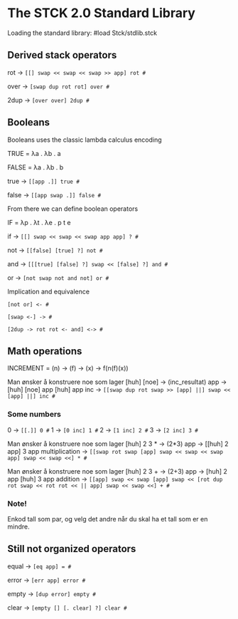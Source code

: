 The STCK 2.0 Standard Library
=============================

Loading the standard library:
#load Stck/stdlib.stck

Derived stack operators
-----------------------
rot -> ```[[] swap << swap << swap >> app] rot #```

over -> ```[swap dup rot rot] over #```

2dup -> ```[over over] 2dup #```

Booleans
--------
Booleans uses the classic lambda calculus encoding

TRUE = λa . λb . a

FALSE = λa . λb . b

true -> ```[[app .]] true #```

false -> ```[[app swap .]] false #```

From there we can define boolean operators

IF = λp . λt . λe . p t e

if -> ```[[] swap << swap << swap app app] ? #```

not -> ```[[false] [true] ?] not #```

and -> ```[[[true] [false] ?] swap << [false] ?] and #```

or -> ```[not swap not and not] or #```

Implication and equivalence

```[not or] <- #```

```[swap <-] -> #```

```[2dup -> rot rot <- and] <-> #```

Math operations
---------------

INCREMENT = (n) -> (f) -> (x) -> f(n(f)(x))

Man ønsker å konstruere noe som lager [huh] [noe] -> (inc_resultat) app -> [huh] [noe] app [huh] app
inc -> ```[[swap dup rot swap >> [app] ||] swap << [app] ||] inc #```

### Some numbers
0 -> ```[[.]] 0 #```
1 -> ```[0 inc] 1 #```
2 -> ```[1 inc] 2 #```
3 -> ```[2 inc] 3 #```

Man ønsker å konstruere noe som lager [huh] 2 3 * -> (2*3) app -> [[huh] 2 app] 3 app
multiplication -> ```[[swap rot swap [app] swap << swap << swap app] swap << swap <<] * #```

Man ønsker å konstruere noe som lager [huh] 2 3 + -> (2+3) app -> [huh] 2 app [huh] 3 app
addition -> ```[[app] swap << swap [app] swap << [rot dup rot swap << rot rot << || app] swap << swap <<] + #```

### Note!

Enkod tall som par, og velg det andre når du skal ha et tall som er en mindre.


Still not organized operators
-----------------------------

equal -> ```[eq app] = #```

error -> ```[err app] error #```

empty -> ```[dup error] empty #```

clear -> ```[empty [] [. clear] ?] clear #```